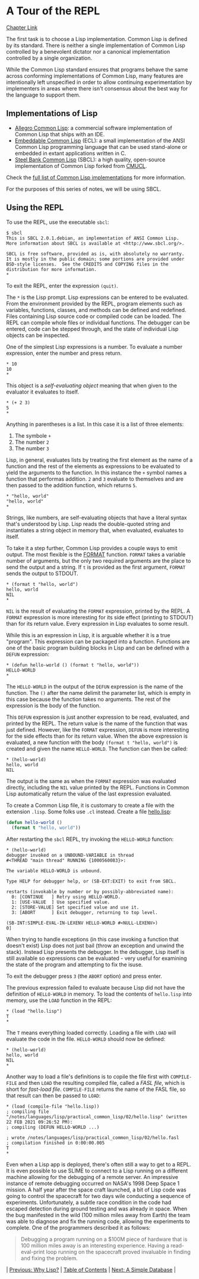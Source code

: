# A Tour of the REPL
[Chapter Link](http://www.gigamonkeys.com/book/lather-rinse-repeat-a-tour-of-the-repl.html)

The first task is to choose a Lisp implementation. Common Lisp is defined by its standard. There is neither a single implementation of Common Lisp controlled by a benevolent dictator nor a canonical implementation controlled by a single organization.

While the Common Lisp standard ensures that programs behave the same across conforming implementations of Common Lisp, many features are intentionally left unspecified in order to allow continuing experimentation by implementers in areas where there isn't consensus about the best way for the language to support them.

## Implementations of Lisp
* [Allegro Common Lisp](https://en.wikipedia.org/wiki/Allegro_Common_Lisp): a commercial software implementation of Common Lisp that ships with an IDE.
* [Embeddable Common Lisp](https://en.wikipedia.org/wiki/Category:Common_Lisp_implementations) (ECL): a small implementation of the ANSI Common Lisp programming language that can be used stand-alone or embedded in extant applications written in C.
* [Steel Bank Common Lisp](https://en.wikipedia.org/wiki/Steel_Bank_Common_Lisp) (SBCL): a high quality, open-source implementation of Common Lisp forked from [CMUCL](https://en.wikipedia.org/wiki/CMU_Common_Lisp).

Check the [full list of Common Lisp implementations](https://en.wikipedia.org/wiki/Category:Common_Lisp_implementations) for more information.

For the purposes of this series of notes, we will be using SBCL.

## Using the REPL
To use the REPL, use the executable `sbcl`:
```console
$ sbcl
This is SBCL 2.0.1.debian, an implementation of ANSI Common Lisp.
More information about SBCL is available at <http://www.sbcl.org/>.

SBCL is free software, provided as is, with absolutely no warranty.
It is mostly in the public domain; some portions are provided under
BSD-style licenses.  See the CREDITS and COPYING files in the
distribution for more information.
* 
```

To exit the REPL, enter the expression `(quit)`.

The `*` is the Lisp prompt. Lisp expressions can be entered to be evaluated. From the environment provided by the REPL, program elements such as variables, functions, classes, and methods can be defined and redefined. Files containing Lisp source code or compiled code can be loaded. The REPL can compile whole files or individual functions. The debugger can be entered, code can be stepped through, and the state of individual Lisp objects can be inspected.

One of the simplest Lisp expressions is a number. To evaluate a number expression, enter the number and press return.

```console
* 10
10
*
```

This object is a _self-evaluating object_ meaning that when given to the evaluator it evaluates to itself.

```console
* (+ 2 3)
5
*
```

Anything in parentheses is a list. In this case it is a list of three elements:
1. The symbole `+`
2. The number `2`
3. The number `3`

Lisp, in general, evaluates lists by treating the first element as the name of a function and the rest of the elements as expressions to be evaluated to yield the arguments to the function. In this instance the `+` symbol names a function that performas addition. `2` and `3` evaluate to themselves and are then passed to the addition function, which returns `5`.

```console
* "hello, world"
"hello, world"
*
```

Strings, like numbers, are self-evaluating objects that have a literal syntax that's understood by Lisp. Lisp reads the double-quoted string and instantiates a string object in memory that, when evaluated, evaluates to itself.

To take it a step further, Common Lisp provides a couple ways to emit output. The most flexible is the [FORMAT](https://lispcookbook.github.io/cl-cookbook/strings.html#with-the-format-function) function. `FORMAT` takes a variable number of arguments, but the only two required arguments are the place to send the output and a string. If `t` is provided as the first argument, `FORMAT` sends the output to STDOUT.

```console
* (format t "hello, world")
hello, world
NIL
*
```

`NIL` is the result of evaluating the `FORMAT` expression, printed by the REPL. A `FORMAT` expression is more interesting for its side effect (printing to STDOUT) than for its return value. Every expression in Lisp evaluates to some result.

While this is an expression in Lisp, it is arguable whether it is a true "program". This expression can be packaged into a function. Functions are one of the basic program building blocks in Lisp and can be defined with a `DEFUN` expression:

```console
* (defun hello-world () (format t "hello, world"))
HELLO-WORLD
*
```

The `HELLO-WORLD` in the output of the `DEFUN` expression is the name of the function. The `()` after the name delimit the parameter list, which is empty in this case because the function takes no arguments. The rest of the expression is the body of the function.

This `DEFUN` expression is just another expression to be read, evaluated, and printed by the REPL. The return value is the name of the function that was just defined. However, like the `FORMAT` expression, `DEFUN` is more interesting for the side effects than for its return value. When the above expression is evaluated, a new function with the body `(format t "hello, world")` is created and given the name `HELLO-WORLD`. The function can then be called:

```console
* (hello-world)
hello, world
NIL
```

The output is the same as when the `FORMAT` expression was evaluated directly, including the `NIL` value printed by the REPL. Functions in Common Lisp automatically return the value of the last expression evaluated.

To create a Common Lisp file, it is customary to create a file with the extension `.lisp`. Some folks use `.cl` instead. Create a file [hello.lisp](./hello.lisp):

```lisp
(defun hello-world ()
  (format t "hello, world"))
```

After restarting the `sbcl` REPL, try invoking the `HELLO-WORLD` function:

```console
* (hello-world)
debugger invoked on a UNBOUND-VARIABLE in thread
#<THREAD "main thread" RUNNING {1000560083}>:

The variable HELLO-WORLD is unbound.

Type HELP for debugger help, or (SB-EXT:EXIT) to exit from SBCL.

restarts (invokable by number or by possibly-abbreviated name):
  0: [CONTINUE   ] Retry using HELLO-WORLD.
  1: [USE-VALUE  ] Use specified value.
  2: [STORE-VALUE] Set specified value and use it.
  3: [ABORT      ] Exit debugger, returning to top level.

(SB-INT:SIMPLE-EVAL-IN-LEXENV HELLO-WORLD #<NULL-LEXENV>)
0]
```

When trying to handle exceptions (in this case invoking a function that doesn't exist) Lisp does not just bail (throw an exception and unwind the stack). Instead Lisp presents the debugger. In the debugger, Lisp itself is still available so expressions can be evaluated - very useful for examining the state of the program and attempting to fix the isuse.

To exit the debugger press `3` (the `ABORT` option) and press enter.

The previous expression failed to evaluate because Lisp did not have the definition of `HELLO-WORLD` in memory. To load the contents of `hello.lisp` into memory, use the `LOAD` function in the REPL:

```console
* (load "hello.lisp")
T
*
```

The `T` means everything loaded correctly. Loading a file with `LOAD` will evaluate the code in the file. `HELLO-WORLD` should now be defined:

```console
* (hello-world)
hello, world
NIL
*
```

Another way to load a file's definitions is to copile the file first with `COMPILE-FILE` and then `LOAD` the resulting compiled file, called a _FASL file_, which is short for _fast-load file_. `COMPILE-FILE` returns the name of the FASL file, so that result can then be passed to `LOAD`:

```console
* (load (compile-file "hello.lisp))
; compiling file "/notes/languages/lisp/practical_common_lisp/02/hello.lisp" (written 22 FEB 2021 09:26:52 PM):
; compiling (DEFUN HELLO-WORLD ...)

; wrote /notes/languages/lisp/practical_common_lisp/02/hello.fasl
; compilation finished in 0:00:00.005
T
*
```

Even when a Lisp app is deployed, there's often still a way to get to a REPL. It is even possible to use SLIME to connect to a Lisp running on a different machine allowing for the debugging of a remote server. An impressive instance of remote debugging occurred on NASA's 1998 Deep Space 1 mission. A half year after the space craft launched, a bit of Lisp code was going to control the spacecraft for two days wile conducting a sequence of experiments. Unfortunately, a subtle race condition in the code had escaped detection during ground testing and was already in space. When the bug manifested in the wild (100 million miles away from Earth) the team was able to diagnose and fix the running code, allowing the experiments to complete. One of the programmers described it as follows:

> Debugging a program running on a $100M piece of hardware that is 100 million miles away is an interesting experience. Having a read-eval-print loop running on the spacecraft proved invaluable in finding and fixing the problem.

| [Previous: Why Lisp?](../01/README.md) | [Table of Contents](../README.md#notes) | [Next: A Simple Database](../03/README.md) |
